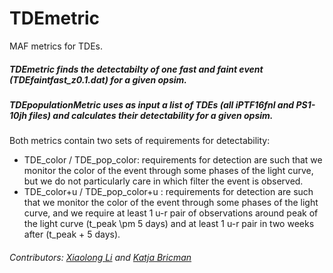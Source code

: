 # TDEmetric
MAF metrics for TDEs.

##### TDEmetric finds the detectabilty of one fast and faint event (TDEfaintfast_z0.1.dat) for a given opsim.
##### TDEpopulationMetric uses as input a list of TDEs (all iPTF16fnl and PS1-10jh files) and calculates their detectability for a given opsim.

Both metrics contain two sets of requirements for detectability:
   - TDE_color / TDE_pop_color: requirements for detection are such that we monitor the color of the event through some phases of the light curve, but we do not particularly care in which filter the event is observed.
   - TDE_color+u / TDE_pop_color+u : requirements for detection are such that we monitor the color of the event through some phases of the light curve, and we require at least 1 u-r pair of observations around peak of the light curve (t_peak \pm 5 days) and at least 1 u-r pair in two weeks after (t_peak + 5 days).

###### Contributors: [Xiaolong Li](https://github.com/xiaolng) and [Katja Bricman](https://github.com/Bricmank)

